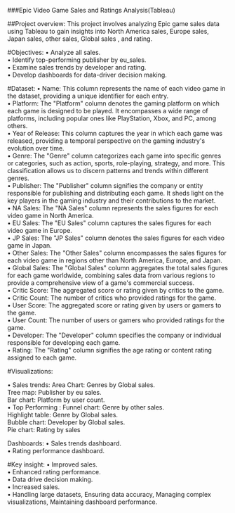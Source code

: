###Epic Video Game Sales and Ratings Analysis(Tableau)

##Project overview:
This project involves analyzing Epic game sales data using Tableau to gain insights into North America sales, Europe sales, Japan sales, other sales, Global sales , and rating.

#Objectives:
•	Analyze all sales.<br>
•	Identify top-performing publisher by eu_sales.<br>
•	Examine sales trends by developer and rating.<br>
•	Develop dashboards for data-driver decision making.<br>
 
#Dataset:
• Name: This column represents the name of each video game in the dataset, providing a unique identifier for each entry.<br>
• Platform: The "Platform" column denotes the gaming platform on which each game is designed to be played. It encompasses a wide range of platforms, including popular ones like PlayStation, Xbox, and PC, among others.<br>
• Year of Release: This column captures the year in which each game was released, providing a temporal perspective on the gaming industry's evolution over time.<br>
• Genre: The "Genre" column categorizes each game into specific genres or categories, such as action, sports, role-playing, strategy, and more. This classification allows us to discern patterns and trends within different genres.<br>
• Publisher: The "Publisher" column signifies the company or entity responsible for publishing and distributing each game. It sheds light on the key players in the gaming industry and their contributions to the market.<br>
• NA Sales: The "NA Sales" column represents the sales figures for each video game in North America.<br>
• EU Sales: The "EU Sales" column captures the sales figures for each video game in Europe.<br>
• JP Sales: The "JP Sales" column denotes the sales figures for each video game in Japan.<br>
• Other Sales: The "Other Sales" column encompasses the sales figures for each video game in regions other than North America, Europe, and Japan.<br>
• Global Sales: The "Global Sales" column aggregates the total sales figures for each game worldwide, combining sales data from various regions to provide a comprehensive view of a game's commercial success.<br>
• Critic Score: The aggregated score or rating given by critics to the game.<br>
• Critic Count: The number of critics who provided ratings for the game.<br>
• User Score: The aggregated score or rating given by users or gamers to the game.<br>
• User Count: The number of users or gamers who provided ratings for the game.<br>
• Developer: The "Developer" column specifies the company or individual responsible for developing each game. <br>
• Rating: The "Rating" column signifies the age rating or content rating assigned to each game.<br> 

#Visualizations:

•	Sales trends:
Area Chart: Genres by Global sales.<br>
Tree map: Publisher by eu sales.<br>
Bar chart: Platform by user count.<br>
•	Top Performing :
Funnel chart: Genre by other sales.<br>
Highlight table: Genre by Global sales.<br>
Bubble chart: Developer by Global sales.<br>
Pie chart: Rating by sales<br>


Dashboards:
•	Sales trends dashboard.<br>
•	Rating performance dashboard.<br>

#Key insight:
•	Improved sales.<br>
•	Enhanced rating performance.<br>
•	Data drive decision making.<br>
•	Increased sales.<br>
•	Handling large datasets, Ensuring data accuracy, Managing complex visualizations, Maintaining dashboard performance.<br>
